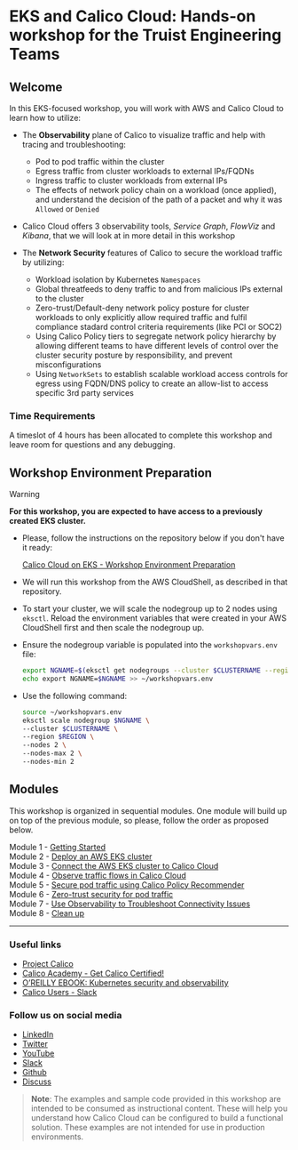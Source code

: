 # EKS and Calico Cloud: Hands-on workshop for the Truist Engineering Teams

## Welcome

In this EKS-focused workshop, you will work with AWS and Calico Cloud to learn how to utilize:

- The **Observability** plane of Calico to visualize traffic and help with tracing and troubleshooting:
  - Pod to pod traffic within the cluster
  - Egress traffic from cluster workloads to external IPs/FQDNs
  - Ingress traffic to cluster workloads from external IPs
  - The effects of network policy chain on a workload (once applied), and understand the decision of the path of a packet and why it was ```Allowed``` or ```Denied```
- Calico Cloud offers 3 observability tools, *Service Graph*, *FlowViz* and *Kibana*, that we will look at in more detail in this workshop

- The **Network Security** features of Calico to secure the workload traffic by utilizing:
  - Workload isolation by Kubernetes ```Namespaces```
  - Global threatfeeds to deny traffic to and from malicious IPs external to the cluster
  - Zero-trust/Default-deny network policy posture for cluster workloads to only explicitly allow required traffic and fulfil compliance stadard control criteria requirements (like PCI or SOC2)
  - Using Calico Policy tiers to segregate network policy hierarchy by allowing different teams to have different levels of control over the cluster security posture by responsibility, and prevent misconfigurations
  - Using ```NetworkSets``` to establish scalable workload access controls for egress using FQDN/DNS policy to create an allow-list to access specific 3rd party services

### Time Requirements

A timeslot of 4 hours has been allocated to complete this workshop and leave room for questions and any debugging.

## Workshop Environment Preparation

> [!WARNING]
> **For this workshop, you are expected to have access to a previously created EKS cluster.**

- Please, follow the instructions on the repository below if you don't have it ready:

  [Calico Cloud on EKS - Workshop Environment Preparation](https://github.com/tigera-solutions/eks-workshop-prep.git)

- We will run this workshop from the AWS CloudShell, as described in that repository.

- To start your cluster, we will scale the nodegroup up to 2 nodes using ```eksctl```. Reload the environment variables that were created in your AWS CloudShell first and then scale the nodegroup up.
  
- Ensure the nodegroup variable is populated into the ```workshopvars.env``` file:

   ```bash
   export NGNAME=$(eksctl get nodegroups --cluster $CLUSTERNAME --region $REGION | grep $CLUSTERNAME | awk -F ' ' '{print $2}') && \
   echo export NGNAME=$NGNAME >> ~/workshopvars.env
   ```

- Use the following command:

  ```bash
  source ~/workshopvars.env
  eksctl scale nodegroup $NGNAME \
  --cluster $CLUSTERNAME \
  --region $REGION \
  --nodes 2 \
  --nodes-max 2 \
  --nodes-min 2
  ```

## Modules

This workshop is organized in sequential modules. One module will build up on top of the previous module, so please, follow the order as proposed below.

Module 1 - [Getting Started](modules/module-1-getting-started.md)  
Module 2 - [Deploy an AWS EKS cluster](modules/module-2-deploy-eks.md)  
Module 3 - [Connect the AWS EKS cluster to Calico Cloud](modules/module-3-connect-calicocloud.md)  
Module 4 - [Observe traffic flows in Calico Cloud](modules/module-4-observe-traffic.md)  
Module 5 - [Secure pod traffic using Calico Policy Recommender](modules/module-5-secure-pod-traffic.md)  
Module 6 - [Zero-trust security for pod traffic](modules/module-6-zero-trust-security.md)</br>
Module 7 - [Use Observability to Troubleshoot Connectivity Issues](modules/module-7-troubleshooting.md)</br>
Module 8 - [Clean up](/modules/module-8-clean-up.md)  

---

### Useful links

- [Project Calico](https://www.tigera.io/project-calico/)
- [Calico Academy - Get Calico Certified!](https://academy.tigera.io/)
- [O’REILLY EBOOK: Kubernetes security and observability](https://www.tigera.io/lp/kubernetes-security-and-observability-ebook)
- [Calico Users - Slack](https://slack.projectcalico.org/)

### Follow us on social media

- [LinkedIn](https://www.linkedin.com/company/tigera/)
- [Twitter](https://twitter.com/tigeraio)
- [YouTube](https://www.youtube.com/channel/UC8uN3yhpeBeerGNwDiQbcgw/)
- [Slack](https://calicousers.slack.com/)
- [Github](https://github.com/tigera-solutions/)
- [Discuss](https://discuss.projectcalico.tigera.io/)

> **Note**: The examples and sample code provided in this workshop are intended to be consumed as instructional content. These will help you understand how Calico Cloud can be configured to build a functional solution. These examples are not intended for use in production environments.
